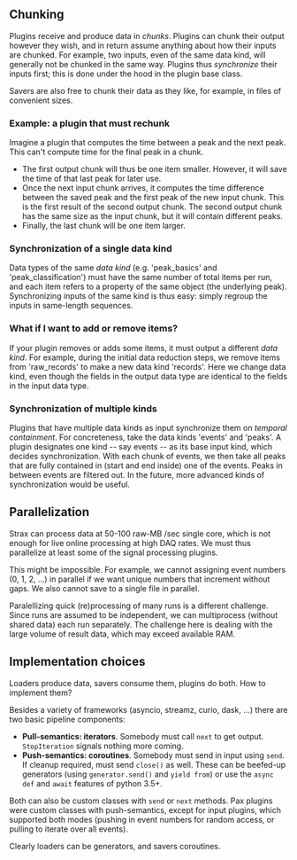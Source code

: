 ## Chunking
Plugins receive and produce data in *chunks*. Plugins can chunk their output however they wish, and in return assume anything about how their inputs are chunked. For example, two inputs, even of the same data kind, will generally not be chunked in the same way. Plugins thus *synchronize* their inputs first; this is done under the hood in the plugin base class.

Savers are also free to chunk their data as they like, for example, in files of convenient sizes.

### Example: a plugin that must rechunk
Imagine a plugin that computes the time between a peak and the next peak. This can't compute time for the final peak in a chunk.
  * The first output chunk will thus be one item smaller. However, it will save the time of that last peak for later use.
  * Once the next input chunk arrives, it computes the time difference between the saved peak and the first peak of the new input chunk. This is the first result of the second output chunk. The second output chunk has the same size as the input chunk, but it will contain different peaks.
  * Finally, the last chunk will be one item larger.


### Synchronization of a single data kind 
Data types of the same *data kind* (e.g. 'peak_basics' and 'peak_classification') must have the same number of total items per run, and each item refers to a property of the same object (the underlying peak). Synchronizing inputs of the same kind is thus easy: simply regroup the inputs in same-length sequences. 

### What if I want to add or remove items? 
If your plugin removes or adds some items, it must output a different *data kind*. For example, during the initial data reduction steps, we remove items from 'raw_records' to make a new data kind 'records'. Here we change data kind, even though the fields in the output data type are identical to the fields in the input data type. 

### Synchronization of multiple kinds
Plugins that have multiple data kinds as input synchronize them on *temporal containment*. For concreteness, take the data kinds 'events' and 'peaks'. A plugin designates one kind -- say events -- as its base input kind, which decides synchronization. With each chunk of events, we then take all peaks that are fully contained in (start and end inside) one of the events. Peaks in between events are filtered out. In the future, more advanced kinds of synchronization would be useful.


## Parallelization

Strax can process data at 50-100 raw-MB /sec single core, which is not enough for live online processing at high DAQ rates. We must thus parallelize at least some of the signal processing plugins. 

This might be impossible. For example, we cannot assigning event numbers  (0, 1, 2, ...) in parallel if we want unique numbers that increment without gaps. We also cannot save to a single file in parallel. 

Paralellizing quick (re)processing of many runs is a different challenge. Since runs are assumed to be independent, we can multiprocess (without shared data) each run separately. The challenge here is dealing with the large volume of result data, which may exceed available RAM.

## Implementation choices

Loaders produce data, savers consume them, plugins do both. How to implement them?

Besides a variety of frameworks (asyncio, streamz, curio, dask, ...) there are two basic pipeline components:
  * **Pull-semantics: iterators**. Somebody must call `next` to get output. `StopIteration` signals nothing more coming.
  * **Push-semantics: coroutines**. Somebody must send in input using `send`. If cleanup required, must send `close()` as well. These can be beefed-up generators (using `generator.send()` and `yield from`) or use the `async def` and `await` features of python 3.5+.  
  
Both can also be custom classes with `send` or `next` methods. Pax plugins were custom classes with push-semantics, except for input plugins, which supported both modes (pushing in event numbers for random access, or pulling to iterate over all events).

Clearly loaders can be generators, and savers coroutines.
